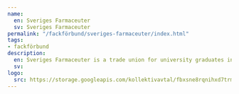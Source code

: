 ```yaml
---
name:
  en: Sveriges Farmaceuter
  sv: Sveriges Farmaceuter
permalink: "/fackförbund/sveriges-farmaceuter/index.html"
tags:
- fackförbund
description:
  en: Sveriges Farmaceuter is a trade union for university graduates in pharmacy.
  sv:
logo:
  src: https://storage.googleapis.com/kollektivavtal/fbxsne8rqnihxd7trm7yf3b10vlw
---
```

